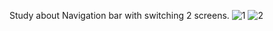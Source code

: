 Study about Navigation bar with switching 2 screens.
![1](https://github.com/user-attachments/assets/ac04b81b-9b8b-406d-9be8-2096cddcf58c)
![2](https://github.com/user-attachments/assets/f1f2eb32-0f29-4d7d-a7b3-f366ca915eaa)

